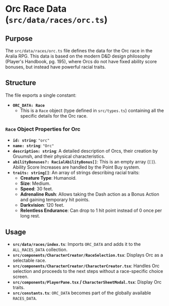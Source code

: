 
# Orc Race Data (`src/data/races/orc.ts`)

## Purpose

The `src/data/races/orc.ts` file defines the data for the Orc race in the Aralia RPG. This data is based on the modern D&D design philosophy (Player's Handbook, pg. 195), where Orcs do not have fixed ability score bonuses, but instead have powerful racial traits.

## Structure

The file exports a single constant:

*   **`ORC_DATA: Race`**
    *   This is a `Race` object (type defined in `src/types.ts`) containing all the specific details for the Orc race.

### `Race` Object Properties for Orc

*   **`id: string`**: `"orc"`
*   **`name: string`**: `"Orc"`
*   **`description: string`**: A detailed description of Orcs, their creation by Gruumsh, and their physical characteristics.
*   **`abilityBonuses?: RacialAbilityBonus[]`**: This is an empty array (`[]`). Ability Score Increases are handled by the Point Buy system.
*   **`traits: string[]`**: An array of strings describing racial traits:
    *   **Creature Type**: Humanoid.
    *   **Size**: Medium.
    *   **Speed**: 30 feet.
    *   **Adrenaline Rush**: Allows taking the Dash action as a Bonus Action and gaining temporary hit points.
    *   **Darkvision**: 120 feet.
    *   **Relentless Endurance**: Can drop to 1 hit point instead of 0 once per long rest.

## Usage

*   **`src/data/races/index.ts`**: Imports `ORC_DATA` and adds it to the `ALL_RACES_DATA` collection.
*   **`src/components/CharacterCreator/RaceSelection.tsx`**: Displays Orc as a selectable race.
*   **`src/components/CharacterCreator/CharacterCreator.tsx`**: Handles Orc selection and proceeds to the next steps without a race-specific choice screen.
*   **`src/components/PlayerPane.tsx` / `CharacterSheetModal.tsx`**: Display Orc traits.
*   **`src/constants.ts`**: `ORC_DATA` becomes part of the globally available `RACES_DATA`.
